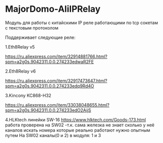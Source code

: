 # MajorDomo-AliIPRelay

Модуль для работы с китайскими IP реле работающими по tcp сокетам с текстовым протоколом

Поддерживает следующие реле:

1.Eth8Relay v5

https://ru.aliexpress.com/item/32914881766.html?spm=a2g0s.9042311.0.0.274233edwaR2FE

2.Eth8Relay v6

https://ru.aliexpress.com/item/32917473647.html?spm=a2g0s.9042311.0.0.274233edq9Rd4O

3.Kincony KC868-H32

https://ru.aliexpress.com/item/33038048655.html?spm=a2g0s.9042311.0.0.274233edO2AijS

4.HLKtech линейки SW-16
https://www.hlktech.com/Goods-173.html
работа проверена на SW02 -т.к. сама железка не знает сколько у неё каналов искать 
номера которые реально работают нужно опытным путем
На SW02 каналы(0 и 2) в модуля: 1 и 3 